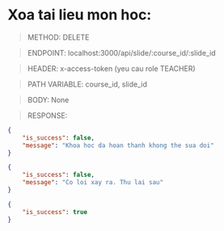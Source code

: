 # Xoa tai lieu mon hoc:

> METHOD: DELETE

> ENDPOINT: localhost:3000/api/slide/:course_id/:slide_id

> HEADER: x-access-token (yeu cau role TEACHER)

> PATH VARIABLE: course_id, slide_id

> BODY: None

> RESPONSE:

```json
{
    "is_success": false,
    "message": "Khoa hoc da hoan thanh khong the sua doi"
}
```

```json
{
    "is_success": false,
    "message": "Co loi xay ra. Thu lai sau"
}
```


```json
{
    "is_success": true
}
```